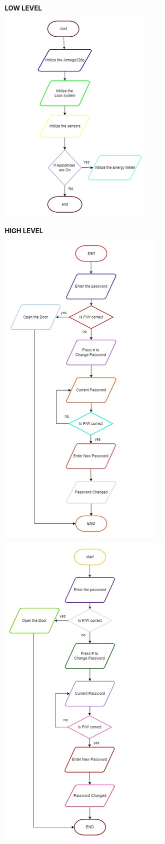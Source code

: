 ## LOW LEVEL


![LOW LEVEL](https://github.com/habeeb063/M2-EmbSys/blob/main/Project/2_Architecture/Behavioral%20Diagrams/Flow%20Chart%20of%20Complete%20System.jpg)


## HIGH LEVEL 

![HIGH LEVEL 1 ](https://github.com/habeeb063/M2-EmbSys/blob/main/Project/2_Architecture/Behavioral%20Diagrams/Flow%20Chart%20oF%20lock%20System.jpg)

![ ](https://github.com/habeeb063/M2-EmbSys/blob/main/Project/2_Architecture/Behavioral%20Diagrams/Flow%20chart%20of%20energy%20meter.jpg)